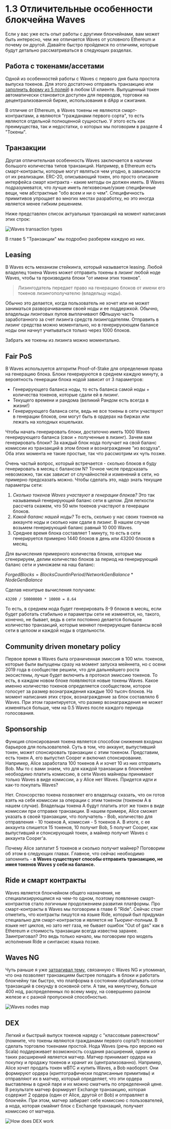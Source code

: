 # 1.3 Отличительные особенности блокчейна Waves

Если у вас уже есть опыт работы с другими блокчейнами, вам может быть интересно, чем же отличается Waves от условного Ethereum и почему он другой. Давайте быстро пройдемся по отличиям, которые будут детально рассматриваться в следующих разделах.

## Работа с токенами/ассетами

Одной из особенностей работы с Waves с первого дня была простота выпуска токенов. Для этого достаточно отправить транзакцию или [заполнить форму из 5 полей](https://docs.waves.exchange/en/waves-exchange/waves-exchange-online-desktop/online-desktop-asset/online-desktop-token-creation)) в любом UI клиенте.
Выпущенный токен автоматически становится доступен для переводов, торговки на децентрализованной бирже, использования в dApp и сжигания.

В отличие от Ethereum, в Waves токены не являются смарт-контрактами, а являются "гражданами первого сорта", то есть являются отдельной полноценной сущностью. У этого есть как преимущества, так и недостатки, о которых мы поговорим в разделе 4 "Токены".

## Транзакции

Другая отличительная особенность Waves заключается в наличии большого количества типов транзакций. Например, в Ethereum есть смарт-контракты, которые могут являться чем угодно, в зависимости от их реализации. ERC-20, описывающий токен, это просто описание интерфейса смарт контракта - какие методы он должен иметь. В Waves подразумеватся, что лучше иметь легковесные/узкие специфичные вещи, чем абстрактные "обо всем и ни о чем". Специфичность примитивов упрощает во многих местах разработку, но это иногда является менее гибким решением.

Ниже представлен список актуальных транзакций на момент написания этих строк:

![Waves transaction types](../../assets/5-1-1-transaction-types.png "Waves Transaction Types")

В главе 5 "Транзакции" мы подробно разберем каждую из них.

## Leasing

В Waves есть механизм стейкинга, который называется leasing. Любой владелец токена Waves может отправить токены в лизинг любой ноде Waves, чтобы та производила блоки "от имени этих токенов".

> Лизингодатель передает право на генерацию блоков от имени его токенов лизингополучателю (владельцу ноды).

Обычно это делается, когда пользователь не хочет или не может заниматься разворачиванием своей ноды и ее поддержкой. Обычно, владельцы лизнговых пулов выплачивают б**О**льшую часть заработанного за счет лизинга средств лизингодателям. Отправить в лизинг средства можно моментально, но в генерируюющем балансе ноды они начнут учитываться только через 1000 блоков.

Забрать же токены из лизинга можно моментально.

## Fair PoS

В Waves используется алгоритм Proof-of-Stake для определения права на генерацию блока. Блоки генерируются в среднем каждую минуту, а вероятность генерации блока нодой зависит от 3 параметров:

- Генерирующего баланса ноды, то есть баланса самой ноды + количества токенов, которые сдали ей в лизинг.
- Текущего времени и рандома (великий Рандом есть всегда в жизни!)
- Генерирующего баланса сети, ведь не все токены в сети участвуют в генерации блоков, они могут быть в ордерах на биржах или лежать на холодных кошельках.

Чтобы начать генерировать блоки, достаточно иметь 1000 Waves генерирующего баланса (свои + полученные в лизинг). Зачем вам генерировать блоки? За каждый блок нода получает на свой баланс комиссии из транзакций в этом блоке и вознаграждение "из воздуха". Оба этих момента не такие простые, так что рассмотрим их чуть позже.

Очень частый вопрос, который встречается - сколько блоков я буду генерировать в месяц с балансом N? Точное числе предсказать невозможно, так как зависит от случайностей и изменений в сети, но примерно предсказать можно. Чтобы сделать это, надо знать текущие параметры сети:

1. *Сколько токенов Waves участвуют в генерации блоков?* Это так называемый генерирующий баланс сети в целом. Для легкости рассчета скажем, что 50 млн токенов участвуют в генерации блоков.
2. *Какой баланс нашей ноды?* То есть, сколько у нас своих токенов на аккаунте ноды и сколько нам сдали в лизинг. В нашем случае возьмем генерирующий баланс равный 10 000 Waves.
3. Среднее время блока составляет 1 минуту, то есть в сети генерируется примерно 1440 блоков в день или 43200 блоков в месяц.

Для вычисления примерного количества блоков, которые мы сгенерируем, делим количество блоков за период на генерирующий баланс сети и умножаем на наш баланс:

$ForgedBlocks = BlocksCountInPeriod / NetworkGenBalance * NodeGenBalance$

Сделав нехитрые вычисления получаем:

`43200 / 50000000 * 10000 = 8.64`

То есть, в среднем нода будет генерировать 8-9 блоков в месяц, если будет работать стабильно и параметры сети не изменятся, но, такого, конечно, не бывает, ведь в сети постоянно делается большое количество транзакций, которые меняют генерирующие балансы всей сети в целоом и каждой ноды в отдельности.

## Community driven monetary policy

Первое время в Waves была ограниченная эмиссия в 100 млн. токенов, которые были выпущены сразу на момент запуска мейннета, но с осени 2019 года в сообществе решили, что для дальнейшего роста экосистемы, лучше будет включить в протокол эмиссию токенов. То есть, в каждом новом блоке появляются новые токены Waves. Какое именно количество токенов определяется сообществом, которое голосует за размер вознаграждения каждые 100 тысяч блоков. На момент написания этих строк, вознаграждение за блок составляло 6 Waves. При этом гарантируется, что размер вознаграждения не может изменяться больше, чем на 0.5 Waves после каждого периода голосования.

## Sponsorship

Функция спонсирования токена является способом снижения входных барьеров для пользователей. Суть в том, что аккаунт, выпустивший токен, может спонсировать транзакции с этим токеном. Представим, есть токен А, его выпустил Cooper и включил спонсирование. Например, Alice заработала 100 токенов A и хочет 10 из них отправить Bob. Мы то с вами знаем, что для каждой транзакции в блокчейне необходимо платить комиссию, в сети Waves майнеры принимают только Waves в виде комиссии, а у Alice нет Waves. Придется идти и как-то покупать Waves?

Нет. Спонсорство токена позволяет его владельцу сказать, что он готов взять на себя комиссии за операции с этим токеном (токеном А в нашем случае). Владельцы токена А будут платить этот же токен в виде комиссии при отправке транзакции. В нашем примере, Alice сможет указать в своей транзакции, что получатель - Bob, количество для отправления - 10 токенов A, комиссия - 5 токенов A. В итоге, с ее аккаунта спишется 15 токенов, 10 получит Bob, 5 получит Cooper, как выпустивший и спонсирующий токен, а майнер получит Waves c аккаунта Cooper'а.

Почему Alice заплатит 5 токенов и сколько получит майнер? Поговорим об этом в следующих главах. Главное, что сейчас необходимо запомнить - **в Waves существуют способы отправить транзакцию, не имея токенов Waves у себя на балансе.**

## Ride и смарт контракты

Waves является блокчейном общего назначения, не специализирующемся на чем-то одном, поэтому появление смарт-контрактов стало логичным продолжением развития платформы. Про смарт-контракты в Waves мы поговорим в главе 6 "Ride". Сейчас стоит отметить, что контракты пишутся на языке Ride, который был придуман специально для смарт-контрактов и является не Тьюринг-полным. В языке нет циклов, но зато нет газа, не бывает ошибок "Out of gas" как в Ethereum и стоимость транзакции всегда известна заранее. Заинтриговал? Это ведь только начало, мы поговорим про модель исполнения Ride и синтаксис языка позже.

## Waves NG

Чуть раньше я уже [затрагивал тему](./1-1-history-of-waves.md), связанную с Waves NG и упоминал, что она позволяет транзакциям быстрее попадать в блоки и работать блокчейну так быстро, что платформа в состоянии обрабатывать сотни транзакций в секунду в основной сети. А там, на минуточку, больше 400 нод, распределенных по всему миру, на совершенно разном железе и с разной пропускной способностью.

![Waves nodes map](../../assets/1-3-2-nodes-on-the-map.png "Waves nodes map")

## DEX

Легкий и быстрый выпуск токенов наряду с "классовым равенством" (помните, что токены являются гражданами первого сорта?) позволяют сделать торговлю токенами простой. Нода Waves (речь про версию на Scala) поддерживает возможность создания расширений, одним из таких расширений является матчер. Матчер принимает ордера на покупку и продажу токенов и хранит их (централизованно). Например, Alice хочет продать токен wBTC и купить Waves, а Bob наоборот. Они формируют ордера (криптографически подписанные примитивы) и отправляют их в матчер, который определяет, что эти ордера выставлены в одной паре и их можно сматчить по определенной цене. В результате матчер формирует Exchange транзакцию, которая содержит 2 ордера (один от Alice, другой от Bob) и отправляет в блокчейн. При этом, матчер забирает себе комиссию с пользователей, а нода, которая смайнит блок с Exchange транзаций, получает комиссию от матчера.

![How does DEX work](../../assets/1-3-3-how-dex-works.png "How does DEX work")

